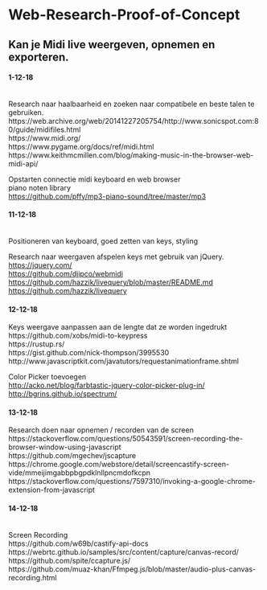 # Web-Research-Proof-of-Concept

<h2>Kan je Midi live weergeven, opnemen en exporteren. </h2>

<h4> 1-12-18 </h4> <br>
Research naar haalbaarheid en zoeken naar compatibele en beste talen te gebruiken. <br>
https://web.archive.org/web/20141227205754/http://www.sonicspot.com:80/guide/midifiles.html <br>
https://www.midi.org/ <br>
https://www.pygame.org/docs/ref/midi.html <br>
https://www.keithmcmillen.com/blog/making-music-in-the-browser-web-midi-api/ <br>

Opstarten connectie midi keyboard en web browser <br>
piano noten library <br>
https://github.com/pffy/mp3-piano-sound/tree/master/mp3 <br>

<h4> 11-12-18 </h4> <br>
Positioneren van keyboard, goed zetten van keys, styling <br>

Research naar weergaven afspelen keys met gebruik van jQuery. <br>
https://jquery.com/ <br>
https://github.com/djipco/webmidi <br>
https://github.com/hazzik/livequery/blob/master/README.md <br>
https://github.com/hazzik/livequery <br>

<h4> 12-12-18 </h4>
Keys weergave aanpassen aan de lengte dat ze worden ingedrukt <br>
https://github.com/xobs/midi-to-keypress <br>
https://rustup.rs/ <br>
https://gist.github.com/nick-thompson/3995530 <br>
http://www.javascriptkit.com/javatutors/requestanimationframe.shtml <br>

Color Picker toevoegen <br>
http://acko.net/blog/farbtastic-jquery-color-picker-plug-in/ <br>
http://bgrins.github.io/spectrum/ <br>

<h4> 13-12-18 </h4>
Research doen naar opnemen / recorden van de screen <br>
https://stackoverflow.com/questions/50543591/screen-recording-the-browser-window-using-javascript <br>
https://github.com/mgechev/jscapture <br>
https://chrome.google.com/webstore/detail/screencastify-screen-vide/mmeijimgabbpbgpdklnllpncmdofkcpn <br>
https://stackoverflow.com/questions/7597310/invoking-a-google-chrome-extension-from-javascript <br>

<h4> 14-12-18 </h4> <br>
Screen Recording <br>
https://github.com/w69b/castify-api-docs <br>
https://webrtc.github.io/samples/src/content/capture/canvas-record/ <br>
https://github.com/spite/ccapture.js/ <br>
https://github.com/muaz-khan/Ffmpeg.js/blob/master/audio-plus-canvas-recording.html <br>

